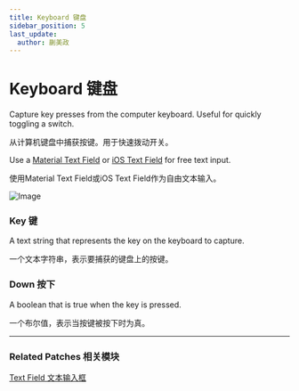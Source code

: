 ```yaml
---
title: Keyboard 键盘
sidebar_position: 5
last_update:
  author: 蒯美政
---
```


# Keyboard 键盘

Capture key presses from the computer keyboard. Useful for quickly toggling a switch.

从计算机键盘中捕获按键。用于快速拨动开关。

Use a [Material Text Field](./../Material/Text%20Field.md) or [iOS Text Field](./../iOS/Text%20Field.md) for free text input.

使用Material Text Field或iOS Text Field作为自由文本输入。

![Image](@site/static/img/docs/Interaction/keyboard.png)

### Key 键

A text string that represents the key on the keyboard to capture.

一个文本字符串，表示要捕获的键盘上的按键。

### Down 按下

A boolean that is true when the key is pressed.

一个布尔值，表示当按键被按下时为真。

------

### Related Patches 相关模块

[Text Field 文本输入框](./../iOS/Text%20Field.md)

